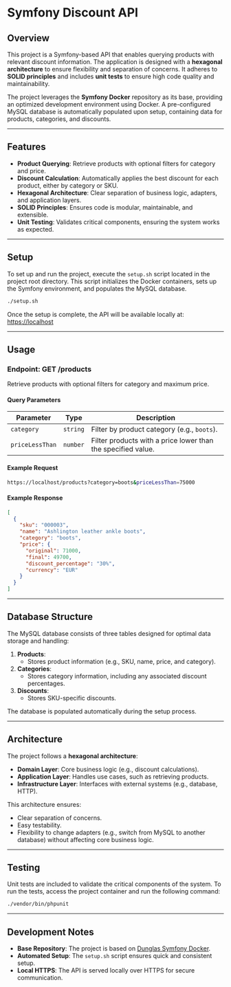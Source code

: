 # **Symfony Discount API**

## **Overview**

This project is a Symfony-based API that enables querying products with relevant discount information. The application is designed with a **hexagonal architecture** to ensure flexibility and separation of concerns. It adheres to **SOLID principles** and includes **unit tests** to ensure high code quality and maintainability.

The project leverages the **Symfony Docker** repository as its base, providing an optimized development environment using Docker. A pre-configured MySQL database is automatically populated upon setup, containing data for products, categories, and discounts.

---

## **Features**

- **Product Querying**: Retrieve products with optional filters for category and price.
- **Discount Calculation**: Automatically applies the best discount for each product, either by category or SKU.
- **Hexagonal Architecture**: Clear separation of business logic, adapters, and application layers.
- **SOLID Principles**: Ensures code is modular, maintainable, and extensible.
- **Unit Testing**: Validates critical components, ensuring the system works as expected.

---

## **Setup**

To set up and run the project, execute the `setup.sh` script located in the project root directory. This script initializes the Docker containers, sets up the Symfony environment, and populates the MySQL database.

```bash
./setup.sh
```

Once the setup is complete, the API will be available locally at:  
[https://localhost](https://localhost)

---

## **Usage**

### **Endpoint: GET /products**

Retrieve products with optional filters for category and maximum price.

#### **Query Parameters**

| Parameter       | Type     | Description                                           |
|------------------|----------|-------------------------------------------------------|
| `category`       | `string` | Filter by product category (e.g., `boots`).           |
| `priceLessThan`  | `number` | Filter products with a price lower than the specified value. |

#### **Example Request**

```bash
https://localhost/products?category=boots&priceLessThan=75000
```

#### **Example Response**

```json
[
  {
    "sku": "000003",
    "name": "Ashlington leather ankle boots",
    "category": "boots",
    "price": {
      "original": 71000,
      "final": 49700,
      "discount_percentage": "30%",
      "currency": "EUR"
    }
  }
]
```

---

## **Database Structure**

The MySQL database consists of three tables designed for optimal data storage and handling:

1. **Products**:
    - Stores product information (e.g., SKU, name, price, and category).
2. **Categories**:
    - Stores category information, including any associated discount percentages.
3. **Discounts**:
    - Stores SKU-specific discounts.

The database is populated automatically during the setup process.

---

## **Architecture**

The project follows a **hexagonal architecture**:
- **Domain Layer**: Core business logic (e.g., discount calculations).
- **Application Layer**: Handles use cases, such as retrieving products.
- **Infrastructure Layer**: Interfaces with external systems (e.g., database, HTTP).

This architecture ensures:
- Clear separation of concerns.
- Easy testability.
- Flexibility to change adapters (e.g., switch from MySQL to another database) without affecting core business logic.

---

## **Testing**

Unit tests are included to validate the critical components of the system. To run the tests, access the project container and run the following command:

```bash
./vendor/bin/phpunit
```

---

## **Development Notes**

- **Base Repository**: The project is based on [Dunglas Symfony Docker](https://github.com/dunglas/symfony-docker).
- **Automated Setup**: The `setup.sh` script ensures quick and consistent setup.
- **Local HTTPS**: The API is served locally over HTTPS for secure communication.


